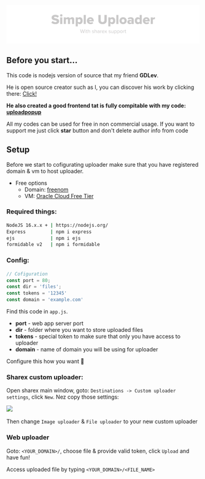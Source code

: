 <p align="center"><img src="/logo.svg"></p>

## Before you start...
This code is nodejs version of source that my friend **GDLev**. 

He is open source creator such as I, you can discover his work by clicking there: [Click!](https://github.com/GDLev)

**He also created a good frontend tat is fully compitable with my code: [uploadpopup](https://github.com/GDLev/uploadpopup)**

All my codes can be used for free in non commercial usage. If you want to support me just click **star** button and don't delete author info from code

## Setup
Before we start to cofigurating uploader make sure that you have registered domain & vm to host uploader.
* Free options
  * Domain: [freenom](https://www.freenom.com)
  * VM: [Oracle Cloud Free Tier](https://www.oracle.com/cloud/free/?source=CloudFree_CTA1_Default&intcmp=CloudFree_CTA1_Default)

### Required things:
```sh
NodeJS 16.x.x + | https://nodejs.org/
Express         | npm i express
ejs             | npm i ejs
formidable v2   | npm i formidable
```
### Config:
```js
// Cofiguration
const port = 80;
const dir = 'files';
const tokens = '12345'
const domain = 'example.com'
```
Find this code in `app.js`. 
* **port** - web app server port
* **dir** - folder where you want to store uploaded files
* **tokens** - special token to make sure that only you have access to uploader
* **domain** - name of domain you will be using for uploader

Configure this how you want 🙂
### Sharex custom uploader:
Open sharex main window, goto: `Destinations -> Custom uploader settings`, click `New`. Nez copy those settings:

<img width="750px" src="https://kame.tk/ULQXe.png">

Then change `Image uploader` & `File uploader` to your new custom uploader

### Web uploader
Goto: `<YOUR_DOMAIN>/`, choose file & provide valid token, click `Upload` and have fun!

Access uploaded file by typing `<YOUR_DOMAIN>/<FILE_NAME>`
